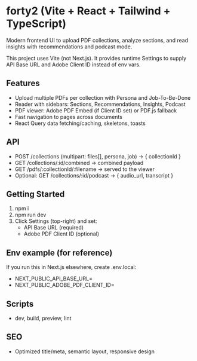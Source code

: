 # forty2 (Vite + React + Tailwind + TypeScript)

Modern frontend UI to upload PDF collections, analyze sections, and read insights with recommendations and podcast mode.

This project uses Vite (not Next.js). It provides runtime Settings to supply API Base URL and Adobe Client ID instead of env vars.

## Features
- Upload multiple PDFs per collection with Persona and Job-To-Be-Done
- Reader with sidebars: Sections, Recommendations, Insights, Podcast
- PDF viewer: Adobe PDF Embed (if Client ID set) or PDF.js fallback
- Fast navigation to pages across documents
- React Query data fetching/caching, skeletons, toasts

## API
- POST /collections (multipart: files[], persona, job) → { collectionId }
- GET /collections/:id/combined → combined payload
- GET /pdfs/:collectionId/:filename → served to the viewer
- Optional: GET /collections/:id/podcast → { audio_url, transcript }

## Getting Started
1. npm i
2. npm run dev
3. Click Settings (top-right) and set:
   - API Base URL (required)
   - Adobe PDF Client ID (optional)

## Env example (for reference)
If you run this in Next.js elsewhere, create .env.local:
- NEXT_PUBLIC_API_BASE_URL=
- NEXT_PUBLIC_ADOBE_PDF_CLIENT_ID=

## Scripts
- dev, build, preview, lint

## SEO
- Optimized title/meta, semantic layout, responsive design
